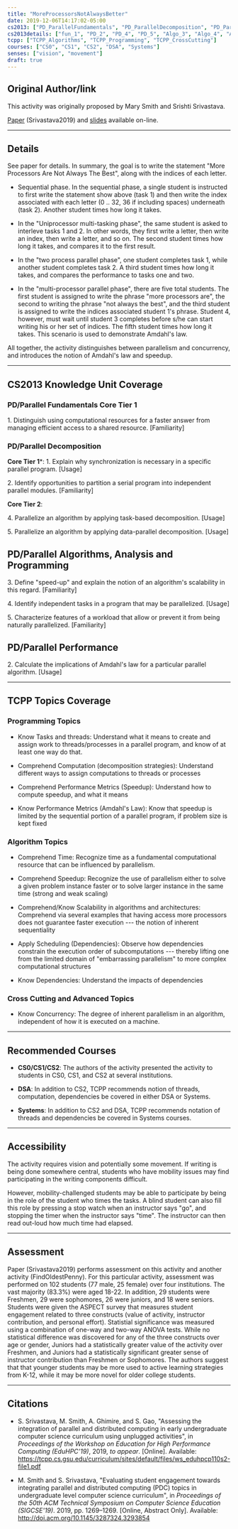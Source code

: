 ```yaml
---
title: "MoreProcessorsNotAlwaysBetter"
date: 2019-12-06T14:17:02-05:00
cs2013: ["PD_ParallelFundamentals", "PD_ParallelDecomposition", "PD_ParallelAlgorithms", "PD_ParallelPerformance"]
cs2013details: ["fun_1", "PD_2", "PD_4", "PD_5", "Algo_3", "Algo_4", "Algo_5", "Perf_2"]
tcpp: ["TCPP_Algorithms", "TCPP_Programming", "TCPP_CrossCutting"]
courses: ["CS0", "CS1", "CS2", "DSA", "Systems"]
senses: ["vision", "movement"]
draft: true
---
```


## Original Author/link

This activity was originally proposed by Mary Smith and Srishti Srivastava. 

[Paper](https://tcpp.cs.gsu.edu/curriculum/sites/default/files/ws_eduhpcp110s2-file1.pdf) (Srivastava2019) and [slides](https://tcpp.cs.gsu.edu/curriculum/sites/default/files/Srishti_Mary_EduHPC_SC2019_Presentation.pdf) 
available on-line.

---

## Details

See paper for details. In summary, the goal is to write the statement 
"More Processors Are Not Always The Best", along with the indices of each letter. 

* Sequential phase. In the sequential phase, a single student is instructed 
  to first write the statement show above (task 1) and then write the index 
  associated with each letter (0 .. 32, 36 if including spaces) underneath (task 2). 
  Another student times how long it takes.

* In the "Uniprocessor multi-tasking phase", the same student is asked to 
  interleve tasks 1 and 2. In other words, they first write a letter, then 
  write an index, then write a letter, and so on. The second student times how 
  long it takes, and compares it to the first result. 

* In the "two process parallel phase", one student completes task 1, while 
  another student completes task 2. A third student times how long it takes, 
  and compares the performance to tasks one and two. 

* In the "multi-processor parallel phase", there are five total students. 
  The first student is assigned to write the phrase "more processors are", 
  the second to writing the phrase "not always the best", and the third 
  student is assigned to write the indices associated student 1's phrase. 
  Student 4, however, must wait until student 3 completes before s/he can 
  start writing his or her set of indices. The fifth student times how 
  long it takes. This scenario is used to demonstrate Amdahl's law.


All together, the activity distinguishes between parallelism and concurrency, 
and introduces the notion of Amdahl's law and speedup.


---
## CS2013 Knowledge Unit Coverage

### PD/Parallel Fundamentals Core Tier 1

1\. Distinguish using computational resources for a faster answer from managing efficient access to a shared resource. [Familiarity]	


### PD/Parallel Decomposition

**Core Tier 1***:
1\. Explain why synchronization is necessary in a specific parallel program. [Usage]

2\. Identify opportunities to partition a serial program into independent parallel modules. [Familiarity]

**Core Tier 2**:

4\. Parallelize an algorithm by applying task-based decomposition. [Usage]

5\. Parallelize an algorithm by applying data-parallel decomposition. [Usage]

## PD/Parallel Algorithms, Analysis and Programming

3\. Define "speed-up" and explain the notion of an algorithm's scalability in this regard. [Familiarity]

4\. Identify independent tasks in a program that may be parallelized. [Usage]

5\. Characterize features of a workload that allow or prevent it from being naturally parallelized. [Familiarity]

## PD/Parallel Performance

2\. Calculate the implications of Amdahl's law for a particular parallel algorithm. [Usage]	

---

## TCPP Topics Coverage

### Programming Topics 

* Know Tasks and threads: Understand what it means to create and assign work to threads/processes in a parallel program, and know of at least one way do that.

* Comprehend Computation (decomposition strategies): Understand different ways to assign computations to threads or processes

* Comprehend Performance Metrics (Speedup): Understand how to compute speedup, and what it means

* Know Performance Metrics (Amdahl's Law): Know that speedup is limited by the sequential portion of a parallel program, if problem size is kept fixed


### Algorithm Topics 

* Comprehend Time: Recognize time as a fundamental computational resource that can be influenced by parallelism.

* Comprehend Speedup: Recognize the use of parallelism either to solve a given problem instance faster or to solve larger instance in the same time (strong and weak scaling)

* Comprehend/Know Scalability in algorithms and architectures: Comprehend via several examples that having access more processors does not guarantee faster execution --- the notion of inherent sequentiality

* Apply Scheduling (Dependencies): Observe how dependencies constrain the execution order of subcomputations --- thereby lifting one from the limited domain of "embarrassing parallelism" to more complex computational structures

* Know Dependencies: Understand the impacts of dependencies 

### Cross Cutting and Advanced Topics 

* Know Concurrency: The degree of inherent parallelism in an algorithm, independent of how it is executed on a machine.



---

## Recommended Courses

* **CS0/CS1/CS2**: The authors of the activity presented the activity to
  students in CS0, CS1, and CS2 at several institutions.

* **DSA**: In addition to CS2, TCPP recommends notion of threads, computation,
   dependencies be covered in either DSA or Systems. 

* **Systems**: In addition to CS2 and DSA, TCPP recommends notation of threads 
   and dependencies be covered in Systems courses.

---

## Accessibility

The activity requires vision and potentially some movement. If writing is 
being done somewhere central, students who have mobility issues may find 
participating in the writing components difficult. 

However, mobility-challenged students may be able to participate by being 
in the role of the student who times the tasks.  A blind student can also 
fill this role by pressing a stop watch when an instructor says "go", and 
stopping the timer when the instructor says "time". The instructor can then 
read out-loud how much time had elapsed.

---


## Assessment 

Paper (Srivastava2019) performs assessment on this activity and another 
activity (FindOldestPenny). For this particular activity, 
assessment was performed on 102 students (77 male, 25 female) over four 
institutions. The vast majority (83.3%) were aged 18-22. In addition, 
29 students were Freshmen, 29 were sophomores, 26 were juniors, and 18 
were seniors. Students were given the ASPECT survey that measures student 
engagement related to three constructs (value of activity, instructor 
contribution, and personal effort). Statistial significance was measured 
using a combination of one-way and two-way ANOVA tests. While no statistical 
difference was discovered for any of the three constructs over age or gender, 
Juniors had a statistically greater value of the activity over Freshmen, and
Juniors had a statistically significant greater sense of instructor 
contribution than Freshmen or Sophomores. The authors suggest that 
that younger students may be more used to active learning strategies
from K-12, while it may be more novel for older college students.

---

## Citations

* S. Srivastava, M. Smith, A. Ghimire, and S. Gao, "Assessing the integration of
  parallel and distributed computing in early undergraduate computer science
  curriculum using unplugged activities", in _Proceedings of the Workshop on
  Education for High Performance Computing (EduHPC'19)_, 2019, _to appear_.
  [Online]. Available: https://tcpp.cs.gsu.edu/curriculum/sites/default/files/ws_eduhpcp110s2-file1.pdf

* M. Smith and S. Srivastava, "Evaluating student engagement towards 
  integrating parallel and distributed computing (PDC) topics in undergraduate 
  level computer science curriculum", in _Proceedings of the 50th ACM 
  Technical Symposium on Computer Science Education (SIGCSE'19)_. 2019, 
  pp. 1269–1269. [Online, Abstract Only]. Available: http://doi.acm.org/10.1145/3287324.3293854



